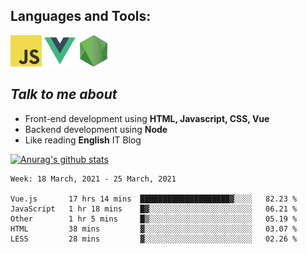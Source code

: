 ## **Languages and Tools:**      
<code><img height="50" src="https://raw.githubusercontent.com/github/explore/80688e429a7d4ef2fca1e82350fe8e3517d3494d/topics/javascript/javascript.png"></code>
<code><img height="50"  src="https://raw.githubusercontent.com/github/explore/80688e429a7d4ef2fca1e82350fe8e3517d3494d/topics/vue/vue.png"></code>
<code><img height="50"  src="https://raw.githubusercontent.com/github/explore/80688e429a7d4ef2fca1e82350fe8e3517d3494d/topics/nodejs/nodejs.png"></code>

## *Talk to me about*
- Front-end development using **HTML, Javascript, CSS, Vue**
- Backend development using **Node**
- Like reading **English** IT Blog    

[![Anurag's github stats](https://github-readme-stats.vercel.app/api?username=qdi5)](https://github.com/anuraghazra/github-readme-stats)    

<!--START_SECTION:waka-->
```text
Week: 18 March, 2021 - 25 March, 2021

Vue.js       17 hrs 14 mins  ████████████████████▓░░░░   82.23 % 
JavaScript   1 hr 18 mins    █▓░░░░░░░░░░░░░░░░░░░░░░░   06.21 % 
Other        1 hr 5 mins     █▒░░░░░░░░░░░░░░░░░░░░░░░   05.19 % 
HTML         38 mins         ▓░░░░░░░░░░░░░░░░░░░░░░░░   03.07 % 
LESS         28 mins         ▓░░░░░░░░░░░░░░░░░░░░░░░░   02.26 % 
```
<!--END_SECTION:waka-->
